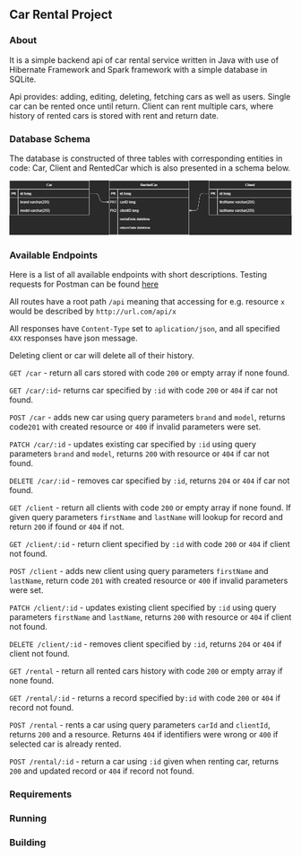 ## Car Rental Project
### About
It is a simple backend api of car rental service written in Java with use of Hibernate Framework
and Spark framework with a simple database in SQLite.

Api provides: adding, editing, deleting, fetching cars as well as users.
Single car can be rented once until return. Client can rent multiple cars, 
where history of rented cars is stored with rent and return date.

### Database Schema
The database is constructed of three tables with corresponding entities in code: Car, 
Client and RentedCar which is also presented in a schema below.

![image](readme_resources/db.png)

### Available Endpoints
Here is a list of all available endpoints with short descriptions. 
Testing requests for Postman can be found [here]()

All routes have a root path `/api` meaning that accessing for e.g. resource `x` would be described by `http://url.com/api/x`

All responses have `Content-Type` set to `aplication/json`, and all specified `4XX` responses have json message.

Deleting client or car will delete all of their history.

`GET /car` - return all cars stored with code `200` or empty array if none found.

`GET /car/:id`- returns car specified by `:id` with code `200` or `404` if car not found.

`POST /car` - adds new car using query parameters `brand` and `model`, returns code`201` with created resource or `400` if invalid parameters were set.

`PATCH /car/:id` - updates existing car specified by `:id` using query parameters `brand` and `model`, returns `200` with resource or `404` if car not found.

`DELETE /car/:id` - removes car specified by `:id`, returns `204` or `404` if car not found.

`GET /client` - return all clients with code `200` or empty array if none found. If given query parameters `firstName` and `lastName` will lookup for record and return `200` if found or `404` if not.

`GET /client/:id` - return client specified by `:id` with code `200` or `404` if client not found.

`POST /client` - adds new client using query parameters `firstName` and `lastName`, return code `201` with created resource or `400` if invalid parameters were set.

`PATCH /client/:id` - updates existing client specified by `:id` using query parameters `firstName` and `lastName`, returns `200` with resource or `404` if client not found.

`DELETE /client/:id` - removes client specified by `:id`, returns `204` or `404` if client not found.

`GET /rental` - return all rented cars history with code `200` or empty array if none found.

`GET /rental/:id` - returns a record specified by`:id` with code `200` or `404` if record not found.

`POST /rental` - rents a car using query parameters `carId` and `clientId`, returns `200` and a resource. Returns `404` if identifiers were wrong or `400` if selected car is already rented.

`POST /rental/:id` - return a car using `:id` given when renting car, returns `200` and updated record or `404` if record not found.

### Requirements

### Running

### Building